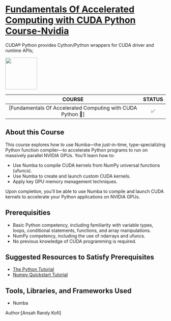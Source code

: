 # [Fundamentals Of Accelerated Computing with CUDA Python Course-Nvidia](https://courses.nvidia.com/courses/course-v1:DLI+C-AC-02+V1/about)

CUDA® Python provides Cython/Python wrappers for CUDA driver and runtime APIs;

<img height="100" src="">


|COURSE|STATUS|
|:---------------------------------------------------:| :-----:|
|[Fundamentals Of Accelerated Computing with CUDA Python 🐍] |✅|

## About this Course
This course explores how to use Numba—the just-in-time, type-specializing Python function compiler—to accelerate Python programs to run on massively parallel NVIDIA GPUs. You’ll learn how to:
* Use Numba to compile CUDA kernels from NumPy universal functions (ufuncs).
* Use Numba to create and launch custom CUDA kernels.
* Apply key GPU memory management techniques.

Upon completion, you’ll be able to use Numba to compile and launch CUDA kernels to accelerate your Python applications on NVIDIA GPUs.


## Prerequisities
* Basic Python competency, including familiarity with variable types, loops, conditional statements, functions, and array manipulations.
* NumPy competency, including the use of ndarrays and ufuncs.
* No previous knowledge of CUDA programming is required.

## Suggested Resources to Satisfy Prerequisites
* [The Python Tutorial](https://docs.python.org/3/tutorial/)
* [Numpy Quickstart Tutorial](https://numpy.org/doc/stable/user/quickstart.html)

## Tools, Libraries, and Frameworks Used
* Numba






Author:[Ansah Randy Kofi]
